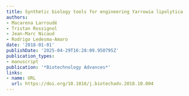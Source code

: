 ```yaml
---
title: Synthetic biology tools for engineering Yarrowia lipolytica
authors:
- Macarena Larroudé
- Tristan Rossignol
- Jean‐Marc Nicaud
- Rodrigo Ledesma‐Amaro
date: '2018-01-01'
publishDate: '2025-04-29T16:28:09.950795Z'
publication_types:
- manuscript
publication: '*Biotechnology Advances*'
links:
- name: URL
  url: https://doi.org/10.1016/j.biotechadv.2018.10.004
---
```

